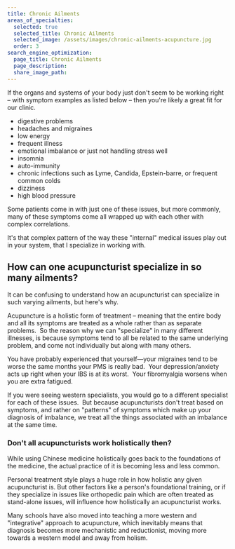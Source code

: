 ```yaml
---
title: Chronic Ailments
areas_of_specialties:
  selected: true
  selected_title: Chronic Ailments
  selected_image: /assets/images/chronic-ailments-acupuncture.jpg
  order: 3
search_engine_optimization:
  page_title: Chronic Ailments
  page_description:
  share_image_path:
---
```


If the organs and systems of your body just don't seem to be working right – with symptom examples as listed below – then you're likely a great fit for our clinic.

* digestive problems
* headaches and migraines
* low energy
* frequent illness
* emotional imbalance or just not handling stress well
* insomnia
* auto-immunity
* chronic infections such as Lyme, Candida, Epstein-barre, or frequent common colds
* dizziness
* high blood pressure

Some patients come in with just one of these issues, but more commonly, many of these symptoms come all wrapped up with each other with complex correlations.

It's that complex pattern of the way these "internal" medical issues play out in your system, that I specialize in working with.

## How can one acupuncturist specialize in so many ailments?

It can be confusing to understand how an acupuncturist can specialize in such varying ailments, but here's why.

Acupuncture is a holistic form of treatment – meaning that the entire body and all its symptoms are treated as a whole rather than as separate problems.  So the reason why we can "specialize" in many different illnesses, is because symptoms tend to all be related to the same underlying problem, and come not individually but along with many others.

You have probably experienced that yourself—your migraines tend to be worse the same months your PMS is really bad.  Your depression/anxiety acts up right when your IBS is at its worst.  Your fibromyalgia worsens when you are extra fatigued.

If you were seeing western specialists, you would go to a different specialist for each of these issues.  But because acupuncturists don't treat based on symptoms, and rather on "patterns" of symptoms which make up your diagnosis of imbalance, we treat all the things associated with an imbalance at the same time.  

### Don't all acupuncturists work holistically then?

While using Chinese medicine holistically goes back to the foundations of the medicine, the actual practice of it is becoming less and less common.

Personal treatment style plays a huge role in how holistic any given acupuncturist is. But other factors like a person's foundational training, or if they specialize in issues like orthopedic pain which are often treated as stand-alone issues, will influence how holistically an acupuncturist works.

Many schools have also moved into teaching a more western and "integrative" approach to acupuncture, which inevitably means that diagnosis becomes more mechanistic and reductionist, moving more towards a western model and away from holism.